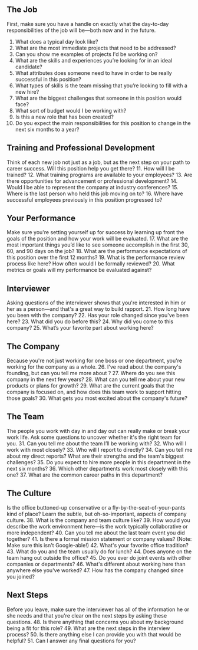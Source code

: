 ## The Job
First, make sure you have a handle on exactly what the day-to-day responsibilities of the job will be—both now and in the future.
1. What does a typical day look like?
2. What are the most immediate projects that need to be addressed?
3. Can you show me examples of projects I'd be working on?
4. What are the skills and experiences you’re looking for in an ideal candidate?
5. What attributes does someone need to have in order to be really successful in this position?
6. What types of skills is the team missing that you’re looking to fill with a new hire?
7. What are the biggest challenges that someone in this position would face?
8. What sort of budget would I be working with?
9. Is this a new role that has been created?
10. Do you expect the main responsibilities for this position to change in the next six months to a year?

## Training and Professional Development
Think of each new job not just as a job, but as the next step on your path to career success. Will this position help you get there?
11. How will I be trained?
12. What training programs are available to your employees?
13. Are there opportunities for advancement or professional development?
14. Would I be able to represent the company at industry conferences?
15. Where is the last person who held this job moving on to?
16. Where have successful employees previously in this position progressed to?

## Your Performance
Make sure you're setting yourself up for success by learning up front the goals of the position and how your work will be evaluated.
17. What are the most important things you’d like to see someone accomplish in the first 30, 60, and 90 days on the job?
18. What are the performance expectations of this position over the first 12 months?
19. What is the performance review process like here? How often would I be formally reviewed?
20. What metrics or goals will my performance be evaluated against?

## Interviewer
Asking questions of the interviewer shows that you're interested in him or her as a person—and that's a great way to build rapport.
21. How long have you been with the company?
22. Has your role changed since you've been here?
23. What did you do before this?
24. Why did you come to this company?
25. What’s your favorite part about working here?

## The Company
Because you're not just working for one boss or one department, you're working for the company as a whole.
26. I've read about the company's founding, but can you tell me more about    ?
27. Where do you see this company in the next few years?
28. What can you tell me about your new products or plans for growth?
29. What are the current goals that the company is focused on, and how does this team work to support hitting those goals?
30. What gets you most excited about the company's future?

## The Team
The people you work with day in and day out can really make or break your work life. Ask some questions to uncover whether it's the right team for you.
31. Can you tell me about the team I’ll be working with?
32. Who will I work with most closely?
33. Who will I report to directly?
34. Can you tell me about my direct reports? What are their strengths and the team's biggest challenges?
35. Do you expect to hire more people in this department in the next six months?
36. Which other departments work most closely with this one?
37. What are the common career paths in this department?

## The Culture
Is the office buttoned-up conservative or a fly-by-the-seat-of-your-pants kind of place? Learn the subtle, but oh-so-important, aspects of company culture.
38. What is the company and team culture like?
39. How would you describe the work environment here—is the work typically collaborative or more independent?
40. Can you tell me about the last team event you did together?
41. Is there a formal mission statement or company values? (Note: Make sure this isn't Google-able!)
42. What's your favorite office tradition?
43. What do you and the team usually do for lunch?
44. Does anyone on the team hang out outside the office?
45. Do you ever do joint events with other companies or departments?
46. What's different about working here than anywhere else you've worked?
47. How has the company changed since you joined?

## Next Steps
Before you leave, make sure the interviewer has all of the information he or she needs and that you're clear on the next steps by asking these questions.
48. Is there anything that concerns you about my background being a fit for this role?
49. What are the next steps in the interview process?
50. Is there anything else I can provide you with that would be helpful?
51. Can I answer any final questions for you?

